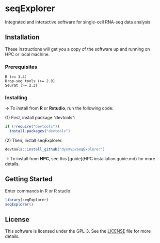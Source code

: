 # seqExplorer
Integrated and interactive software for single-cell RNA-seq data analysis

## Installation

These instructions will get you a copy of the software up and running on HPC or local machine.

### Prerequisites

```
R (>= 3.4)
Drop-seq_tools (>= 2.0)
Seurat (>= 2.3)
```

### Installing

-> To install from **R** or **Rstudio**, run the following code:

(1) First, install package “devtools”:
```R
if (!require("devtools"))
  install.packages("devtools")
```
(2) Then, install seqExplorer:
```R
devtools::install_github('dyxmvp/seqExplorer')
```
-> To install from **HPC**, see this [guide](HPC installation guide.md) for more details.

## Getting Started

Enter commands in R or R studio:

```R
library(seqExplorer)
seqExplorer()
```

## License

This software is licensed under the GPL-3. See the [LICENSE](LICENSE) file for more details.
